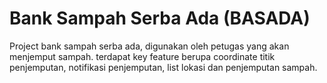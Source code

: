 <h1> Bank Sampah Serba Ada (BASADA) </h1>
Project bank sampah serba ada, digunakan oleh petugas yang akan menjemput sampah. terdapat key feature berupa coordinate titik penjemputan, notifikasi penjemputan, list lokasi dan penjemputan sampah.
